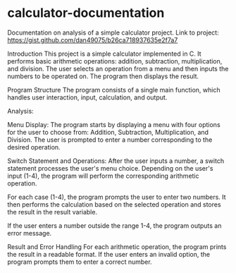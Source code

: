 # calculator-documentation
Documentation on analysis of a simple calculator project.
Link to project: https://gist.github.com/dan49075/b26ca718937635e2f7a7

Introduction
This project is a simple calculator implemented in C. It performs basic arithmetic operations: addition, subtraction, multiplication, and division. The user selects an operation from a menu and then inputs the numbers to be operated on. The program then displays the result.

Program Structure
The program consists of a single main function, which handles user interaction, input, calculation, and output.

Analysis:

Menu Display:
The program starts by displaying a menu with four options for the user to choose from: Addition, Subtraction, Multiplication, and Division. The user is prompted to enter a number corresponding to the desired operation.

Switch Statement and Operations:
After the user inputs a number, a switch statement processes the user's menu choice. Depending on the user's input (1-4), the program will perform the corresponding arithmetic operation.

For each case (1-4), the program prompts the user to enter two numbers. It then performs the calculation based on the selected operation and stores the result in the result variable.

If the user enters a number outside the range 1-4, the program outputs an error message.

Result and Error Handling
For each arithmetic operation, the program prints the result in a readable format. If the user enters an invalid option, the program prompts them to enter a correct number.
